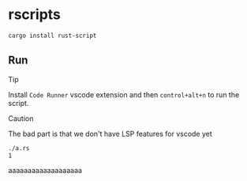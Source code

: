 # rscripts

```sh
cargo install rust-script
```

## Run

> [!TIP]
> Install `Code Runner` vscode extension and then `control+alt+n` to run the script.

> [!CAUTION]
> The bad part is that we don't have LSP features for vscode yet

```sh
./a.rs
1
```






aaaaaaaaaaaaaaaaaaa
